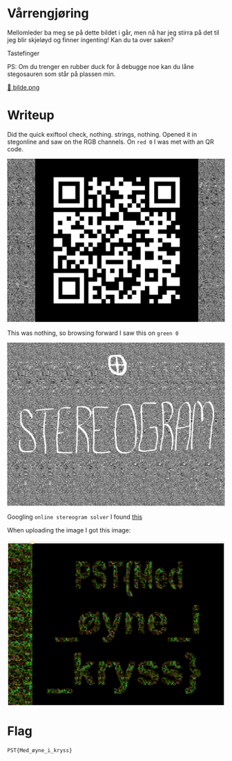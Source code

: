 # Vårrengjøring

Mellomleder ba meg se på dette bildet i går, men nå har jeg stirra på det til jeg blir skjeløyd og finner ingenting! Kan du ta over saken?

Tastefinger

PS: Om du trenger en rubber duck for å debugge noe kan du låne stegosauren som står på plassen min.

[📎 bilde.png](bilde.png)

# Writeup

Did the quick exiftool check, nothing. strings, nothing. Opened it in stegonline and saw on the RGB channels. On `red 0` I was met with an QR code.

![red0](red0.png)

This was nothing, so browsing forward I saw this on `green 0`

![green0](green0.png)

Googling `online stereogram solver` I found [this](https://magiceye.ecksdee.co.uk/)

When uploading the image I got this image:

![stereogram.png](stereogram.png)

# Flag

```
PST{Med_øyne_i_kryss}
```